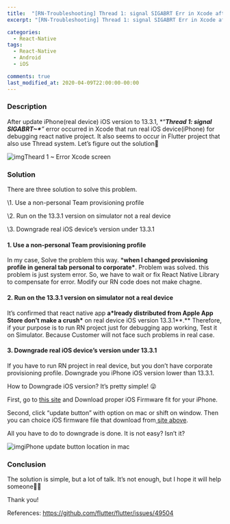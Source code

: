 ```yaml
---
title:  "[RN-Troubleshooting] Thread 1: signal SIGABRT Err in Xcode after update iOS ver to 13.3.1"
excerpt: "[RN-Troubleshooting] Thread 1: signal SIGABRT Err in Xcode after update iOS ver to 13.3.1"

categories:
  - React-Native
tags:
  - React-Native
  - Android
  - iOS

comments: true
last_modified_at: 2020-04-09T22:00:00-00:00
---
```


### Description

After update iPhone(real device) iOS version to 13.3.1, *“****Thread 1: signal SIGABRT~\****”* error occurred in Xcode that run real iOS device(iPhone) for debugging react native project. It also seems to occur in Flutter project that also use Thread system. Let’s figure out the solution👊

![img](https://cdn-images-1.medium.com/max/1760/1*9NHr2mlvQg21poB-Qzm-SQ.png)Theard 1 ~ Error Xcode screen

### Solution

There are three solution to solve this problem.

\1. Use a non-personal Team provisioning profile

\2. Run on the 13.3.1 version on simulator not a real device

\3. Downgrade real iOS device’s version under 13.3.1

#### 1. Use a non-personal Team provisioning profile

In my case, Solve the problem this way. ***when I changed provisioning profile in general tab personal to corporate\***. Problem was solved. this problem is just system error. So, we have to wait or fix React Native Library to compensate for error. Modify our RN code does not make chagne.

#### 2. Run on the 13.3.1 version on simulator not a real device

It’s confirmed that react native app **a\*lready distributed from Apple App Store don’t make a crush\*** on real device iOS version 13.3.1**.** Therefore, if your purpose is to run RN project just for debugging app working, Test it on Simulator. Because Customer will not face such problems in real case.

#### 3. Downgrade real iOS device’s version under 13.3.1

If you have to run RN project in real device, but you don’t have corporate provisioning profile. Downgrade you iPhone iOS version lower than 13.3.1.

How to Downgrade iOS version? It’s pretty simple! 😜

First, go to [this site](https://ipsw.me/) and Download proper iOS Firmware fit for your iPhone.

Second, click “update button” with option on mac or shift on window. Then you can choice iOS firmware file that download from[ site above](https://ipsw.me/).

All you have to do to downgrade is done. It is not easy? Isn’t it?

![img](https://cdn-images-1.medium.com/max/1760/1*yrIp6A3WO9OjmEGLc_-n7w.png)iPhone update button location in mac

### Conclusion

The solution is simple, but a lot of talk. It’s not enough, but I hope it will help someone🙏🏻

Thank you!

References: https://github.com/flutter/flutter/issues/49504